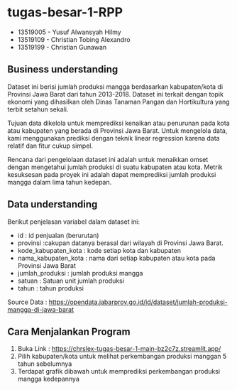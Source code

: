 # tugas-besar-1-RPP
- 13519005 - Yusuf Alwansyah Hilmy
- 13519109 - Christian Tobing Alexandro
- 13519199 - Christian Gunawan 


## Business understanding
Dataset ini berisi jumlah produksi mangga berdasarkan kabupaten/kota di Provinsi Jawa Barat dari tahun 2013-2018. Dataset ini terkait dengan topik ekonomi yang dihasilkan oleh Dinas Tanaman Pangan dan Hortikultura yang terbit setahun sekali. 

Tujuan data dikelola untuk memprediksi kenaikan atau penurunan pada kota atau kabupaten yang berada di Provinsi Jawa Barat. Untuk mengelola data, kami menggunakan prediksi dengan teknik linear regression karena data relatif dan fitur cukup simpel.

Rencana dari pengelolaan dataset ini adalah untuk menaikkan omset dengan mengetahui jumlah produksi di suatu kabupaten atau kota. Metrik kesuksesan pada proyek ini adalah dapat memprediksi jumlah produksi mangga dalam lima tahun kedepan. 


## Data understanding
Berikut penjelasan variabel dalam dataset ini:

- id : id penjualan (berurutan)	
- provinsi :cakupan datanya berasal dari wilayah di Provinsi Jawa Barat. 	
- kode_kabupaten_kota : kode setiap kota dan kabupaten
- nama_kabupaten_kota : nama dari setiap kabupaten atau kota pada Provinsi Jawa Barat
- jumlah_produksi : jumlah produksi mangga
- satuan : Satuan unit jumlah produksi
- tahun : tahun produksi

Source Data : https://opendata.jabarprov.go.id/id/dataset/jumlah-produksi-mangga-di-jawa-barat



## Cara Menjalankan Program

1. Buka Link : https://chrslex-tugas-besar-1-main-bz2c7z.streamlit.app/
2. Pilih kabupaten/kota untuk melihat perkembangan produksi manggan 5 tahun sebelumnya
3. Terdapat grafik dibawah untuk memprediksi perkembangan produksi mangga kedepannya
